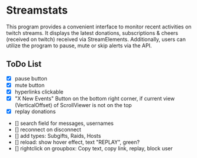 
# Streamstats

This program provides a convenient interface to monitor recent activities on twitch streams. It displays the latest donations, subscriptions & cheers (received on twitch) received via StreamElements. Additionally, users can utilize the program to pause, mute or skip alerts via the API.


## ToDo List

- [X] pause button
- [X] mute button
- [X] hyperlinks clickable
- [X] "X New Events" Button on the bottom right corner, if current view (VerticalOffset) of ScrollViewer is not on the top
- [X] replay donations 
- [] search field for messages, usernames
- [] reconnect on disconnect
- [] add types: Subgifts, Raids, Hosts
- [] reload: show hover effect, text "REPLAY", green?
- [] rightclick on groupbox: Copy text, copy link, replay, block user